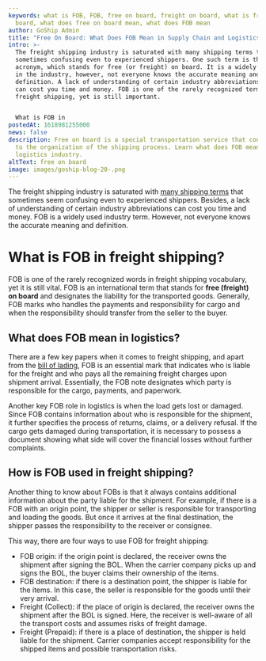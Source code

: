 ```yaml
---
keywords: what is FOB, FOB, free on board, freight on board, what is free on
  board, what does free on board mean, what does FOB mean
author: GoShip Admin
title: "Free On Board: What Does FOB Mean in Supply Chain and Logistics?"
intro: >-
  The freight shipping industry is saturated with many shipping terms that are
  sometimes confusing even to experienced shippers. One such term is the FOB
  acronym, which stands for free (or freight) on board. It is a widely used term
  in the industry, however, not everyone knows the accurate meaning and
  definition. A lack of understanding of certain industry abbreviations or terms
  can cost you time and money. FOB is one of the rarely recognized terms in
  freight shipping, yet is still important. 


  What is FOB in
postedAt: 1618981255000
news: false
description: Free on board is a special transportation service that contributes
  to the organization of the shipping process. Learn what does FOB mean in the
  logistics industry.
altText: free on board
image: images/goship-blog-20-.png
---
```

The freight shipping industry is saturated with [many shipping terms](https://www.goship.com/blog/5-key-freight-shipping-terms-you-should-know/) that sometimes seem confusing even to experienced shippers. Besides, a lack of understanding of certain industry abbreviations can cost you time and money. FOB is a widely used industry term. However, not everyone knows the accurate meaning and definition.



# What is FOB in freight shipping? 



FOB is one of the rarely recognized words in freight shipping vocabulary, yet it is still vital. FOB is an international term that stands for **free (freight) on board** and designates the liability for the transported goods. Generally, FOB marks who handles the payments and responsibility for cargo and when the responsibility should transfer from the seller to the buyer. 



## What does FOB mean in logistics?



There are a few key papers when it comes to freight shipping, and apart from the [bill of lading](https://www.goship.com/blog/what-is-the-bill-of-lading-bol/), FOB is an essential mark that indicates who is liable for the freight and who pays all the remaining freight charges upon shipment arrival. Essentially, the FOB note designates which party is responsible for the cargo, payments, and paperwork. 



Another key FOB role in logistics is when the load gets lost or damaged. Since FOB contains information about who is responsible for the shipment, it further specifies the process of returns, claims, or a delivery refusal. If the cargo gets damaged during transportation, it is necessary to possess a document showing what side will cover the financial losses without further complaints.



## How is FOB used in freight shipping?

Another thing to know about FOBs is that it always contains additional information about the party liable for the shipment. For example, if there is a FOB with an origin point, the shipper or seller is responsible for transporting and loading the goods. But once it arrives at the final destination, the shipper passes the responsibility to the receiver or consignee. 

This way, there are four ways to use FOB for freight shipping:

* FOB origin: if the origin point is declared, the receiver owns the shipment after signing the BOL. When the carrier company picks up and signs the BOL, the buyer claims their ownership of the items.
* FOB destination: if there is a destination point, the shipper is liable for the items. In this case, the seller is responsible for the goods until their very arrival.
* Freight (Collect): if the place of origin is declared, the receiver owns the shipment after the BOL is signed. Here, the receiver is well-aware of all the transport costs and assumes risks of freight damage.
* Freight (Prepaid): if there is a place of destination, the shipper is held liable for the shipment. Carrier companies accept responsibility for the shipped items and possible transportation risks.